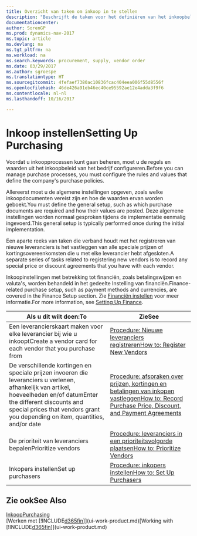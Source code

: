 ```yaml
---
title: Overzicht van taken om inkoop in te stellen
description: "Beschrijft de taken voor het definiëren van het inkoopbeleid van uw bedrijf en het instellen van uw inkoopprocessen."
documentationcenter: 
author: SorenGP
ms.prod: dynamics-nav-2017
ms.topic: article
ms.devlang: na
ms.tgt_pltfrm: na
ms.workload: na
ms.search.keywords: procurement, supply, vendor order
ms.date: 03/29/2017
ms.author: sgroespe
ms.translationtype: HT
ms.sourcegitcommit: 4fefaef7380ac10836fcac404eea006f55d8556f
ms.openlocfilehash: 46de426a91eb46ec40ce95592ae12e4adda3f9f6
ms.contentlocale: nl-nl
ms.lasthandoff: 10/16/2017

---
```

# <a name="setting-up-purchasing"></a><span data-ttu-id="d443d-103">Inkoop instellen</span><span class="sxs-lookup"><span data-stu-id="d443d-103">Setting Up Purchasing</span></span>
<span data-ttu-id="d443d-104">Voordat u inkoopprocessen kunt gaan beheren, moet u de regels en waarden uit het inkoopbeleid van het bedrijf configureren.</span><span class="sxs-lookup"><span data-stu-id="d443d-104">Before you can manage purchase processes, you must configure the rules and values that define the company's purchase policies.</span></span>

<span data-ttu-id="d443d-105">Allereerst moet u de algemene instellingen opgeven, zoals welke inkoopdocumenten vereist zijn en hoe de waarden ervan worden geboekt.</span><span class="sxs-lookup"><span data-stu-id="d443d-105">You must define the general setup, such as which purchase documents are required and how their values are posted.</span></span> <span data-ttu-id="d443d-106">Deze algemene instellingen worden normaal gesproken tijdens de implementatie eenmalig ingevoerd.</span><span class="sxs-lookup"><span data-stu-id="d443d-106">This general setup is typically performed once during the initial implementation.</span></span>

<span data-ttu-id="d443d-107">Een aparte reeks van taken die verband houdt met het registreren van nieuwe leveranciers is het vastleggen van alle speciale prijzen of kortingsovereenkomsten die u met elke leverancier hebt afgesloten.</span><span class="sxs-lookup"><span data-stu-id="d443d-107">A separate series of tasks related to registering new vendors is to record any special price or discount agreements that you have with each vendor.</span></span>

<span data-ttu-id="d443d-108">Inkoopinstellingen met betrekking tot financiën, zoals betalingswijzen en valuta's, worden behandeld in het gedeelte Instelling van financiën.</span><span class="sxs-lookup"><span data-stu-id="d443d-108">Finance-related purchase setup, such as payment methods and currencies, are covered in the Finance Setup section.</span></span> <span data-ttu-id="d443d-109">Zie [Financiën instellen](finance-setup-finance.md) voor meer informatie.</span><span class="sxs-lookup"><span data-stu-id="d443d-109">For more information, see [Setting Up Finance](finance-setup-finance.md).</span></span>

| <span data-ttu-id="d443d-110">Als u dit wilt doen:</span><span class="sxs-lookup"><span data-stu-id="d443d-110">To</span></span> | <span data-ttu-id="d443d-111">Zie</span><span class="sxs-lookup"><span data-stu-id="d443d-111">See</span></span> |
| --- | --- |
| <span data-ttu-id="d443d-112">Een leverancierskaart maken voor elke leverancier bij wie u inkoopt</span><span class="sxs-lookup"><span data-stu-id="d443d-112">Create a vendor card for each vendor that you purchase from</span></span>|[<span data-ttu-id="d443d-113">Procedure: Nieuwe leveranciers registreren</span><span class="sxs-lookup"><span data-stu-id="d443d-113">How to: Register New Vendors</span></span>](purchasing-how-register-new-vendors.md) |
| <span data-ttu-id="d443d-114">De verschillende kortingen en speciale prijzen invoeren die leveranciers u verlenen, afhankelijk van artikel, hoeveelheden en/of datum</span><span class="sxs-lookup"><span data-stu-id="d443d-114">Enter the different discounts and special prices that vendors grant you depending on item, quantities, and/or date</span></span> |[<span data-ttu-id="d443d-115">Procedure: afspraken over prijzen, kortingen en betalingen van inkopen vastleggen</span><span class="sxs-lookup"><span data-stu-id="d443d-115">How to: Record Purchase Price, Discount, and Payment Agreements</span></span>](purchasing-how-record-purchase-price-discount-payment-agreements.md) |
| <span data-ttu-id="d443d-116">De prioriteit van leveranciers bepalen</span><span class="sxs-lookup"><span data-stu-id="d443d-116">Prioritize vendors</span></span> |[<span data-ttu-id="d443d-117">Procedure: leveranciers in een prioriteitsvolgorde plaatsen</span><span class="sxs-lookup"><span data-stu-id="d443d-117">How to: Prioritize Vendors</span></span>](purchasing-how-prioritize-vendors.md) |
| <span data-ttu-id="d443d-118">Inkopers instellen</span><span class="sxs-lookup"><span data-stu-id="d443d-118">Set up purchasers</span></span> |[<span data-ttu-id="d443d-119">Procedure: inkopers instellen</span><span class="sxs-lookup"><span data-stu-id="d443d-119">How to: Set Up Purchasers</span></span>](purchasing-how-setup-purchasers.md) |

## <a name="see-also"></a><span data-ttu-id="d443d-120">Zie ook</span><span class="sxs-lookup"><span data-stu-id="d443d-120">See Also</span></span>
[<span data-ttu-id="d443d-121">Inkoop</span><span class="sxs-lookup"><span data-stu-id="d443d-121">Purchasing</span></span>](purchasing-manage-purchasing.md)  
<span data-ttu-id="d443d-122">[Werken met [!INCLUDE[d365fin](includes/d365fin_md.md)]](ui-work-product.md)</span><span class="sxs-lookup"><span data-stu-id="d443d-122">[Working with [!INCLUDE[d365fin](includes/d365fin_md.md)]](ui-work-product.md)</span></span>

